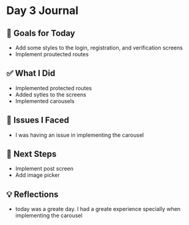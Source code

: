 # Day 3 Journal

## 🎯 Goals for Today

- Add some styles to the login, registration, and verification screens
- Implement proutected routes

## ✅ What I Did

- Implemented protected routes
- Added sytles to the screens
- Implemented carousels

## 🐞 Issues I Faced

- I was having an issue in implementing the carousel

## 🔮 Next Steps

- Implement post screen
- Add image picker

## 💡 Reflections

- today was a greate day. I had a greate experience specially when implementing the carousel
